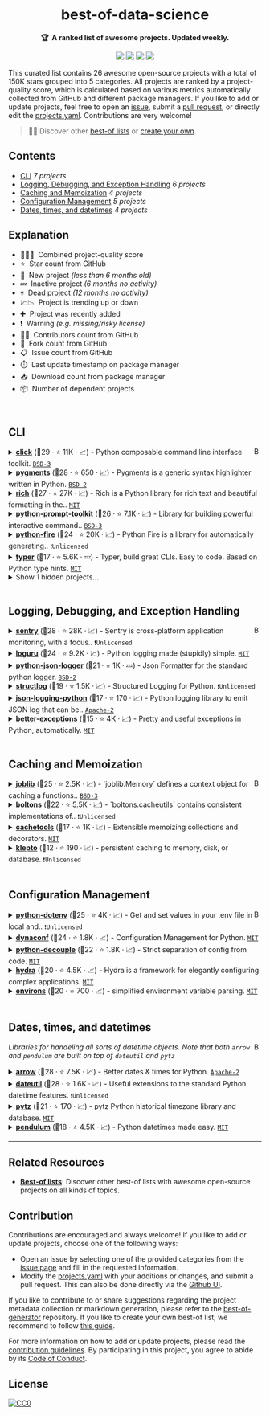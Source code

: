 <!-- markdownlint-disable -->
<h1 align="center">
    best-of-data-science
    <br>
</h1>

<p align="center">
    <strong>🏆&nbsp; A ranked list of awesome projects. Updated weekly.</strong>
</p>

<p align="center">
    <a href="https://best-of.org" title="Best-of Badge"><img src="http://bit.ly/3o3EHNN"></a>
    <a href="#Contents" title="Project Count"><img src="https://img.shields.io/badge/projects-26-blue.svg?color=5ac4bf"></a>
    <a href="#Contribution" title="Contributions are welcome"><img src="https://img.shields.io/badge/contributions-welcome-green.svg"></a>
    <a href="https://github.com/tpvasconcelos/best-of-data-science/releases" title="Best-of Updates"><img src="https://img.shields.io/github/release-date/tpvasconcelos/best-of-data-science?color=green&label=updated"></a>
</p>

This curated list contains 26 awesome open-source projects with a total of 150K stars grouped into 5 categories. All projects are ranked by a project-quality score, which is calculated based on various metrics automatically collected from GitHub and different package managers. If you like to add or update projects, feel free to open an [issue](https://github.com/tpvasconcelos/best-of-data-science/issues/new/choose), submit a [pull request](https://github.com/tpvasconcelos/best-of-data-science/pulls), or directly edit the [projects.yaml](https://github.com/tpvasconcelos/best-of-data-science/edit/main/projects.yaml). Contributions are very welcome!

> 🧙‍♂️  Discover other [best-of lists](https://best-of.org) or [create your own](https://github.com/best-of-lists/best-of/blob/main/create-best-of-list.md).

## Contents

- [CLI](#cli) _7 projects_
- [Logging, Debugging, and Exception Handling](#logging-debugging-and-exception-handling) _6 projects_
- [Caching and Memoization](#caching-and-memoization) _4 projects_
- [Configuration Management](#configuration-management) _5 projects_
- [Dates, times, and datetimes](#dates-times-and-datetimes) _4 projects_

## Explanation
- 🥇🥈🥉&nbsp; Combined project-quality score
- ⭐️&nbsp; Star count from GitHub
- 🐣&nbsp; New project _(less than 6 months old)_
- 💤&nbsp; Inactive project _(6 months no activity)_
- 💀&nbsp; Dead project _(12 months no activity)_
- 📈📉&nbsp; Project is trending up or down
- ➕&nbsp; Project was recently added
- ❗️&nbsp; Warning _(e.g. missing/risky license)_
- 👨‍💻&nbsp; Contributors count from GitHub
- 🔀&nbsp; Fork count from GitHub
- 📋&nbsp; Issue count from GitHub
- ⏱️&nbsp; Last update timestamp on package manager
- 📥&nbsp; Download count from package manager
- 📦&nbsp; Number of dependent projects

<br>

## CLI

<a href="#contents"><img align="right" width="15" height="15" src="https://git.io/JtehR" alt="Back to top"></a>

<details><summary><b><a href="https://github.com/pallets/click">click</a></b> (🥇29 ·  ⭐ 11K · 📈) - Python composable command line interface toolkit. <code><a href="http://bit.ly/3aKzpTv">BSD-3</a></code></summary>

- [GitHub](https://github.com/pallets/click) (👨‍💻 300 · 🔀 1.1K · 📦 550K · 📋 1.2K - 5% open · ⏱️ 01.07.2021):

	```
	git clone https://github.com/pallets/click
	```
</details>
<details><summary><b><a href="https://github.com/pygments/pygments">pygments</a></b> (🥈28 ·  ⭐ 650 · 📈) - Pygments is a generic syntax highlighter written in Python. <code><a href="http://bit.ly/3rqEWVr">BSD-2</a></code></summary>

- [GitHub](https://github.com/pygments/pygments) (👨‍💻 640 · 🔀 290 · 📦 230K · 📋 1.5K - 23% open · ⏱️ 25.06.2021):

	```
	git clone https://github.com/pygments/pygments
	```
</details>
<details><summary><b><a href="https://github.com/willmcgugan/rich">rich</a></b> (🥈27 ·  ⭐ 27K · 📈) - Rich is a Python library for rich text and beautiful formatting in the.. <code><a href="http://bit.ly/34MBwT8">MIT</a></code></summary>

- [GitHub](https://github.com/willmcgugan/rich) (👨‍💻 95 · 🔀 820 · 📦 5K · 📋 470 - 1% open · ⏱️ 28.06.2021):

	```
	git clone https://github.com/willmcgugan/rich
	```
</details>
<details><summary><b><a href="https://github.com/prompt-toolkit/python-prompt-toolkit">python-prompt-toolkit</a></b> (🥉26 ·  ⭐ 7.1K · 📈) - Library for building powerful interactive command.. <code><a href="http://bit.ly/3aKzpTv">BSD-3</a></code></summary>

- [GitHub](https://github.com/prompt-toolkit/python-prompt-toolkit) (👨‍💻 180 · 🔀 560 · 📦 160K · 📋 920 - 47% open · ⏱️ 17.06.2021):

	```
	git clone https://github.com/prompt-toolkit/python-prompt-toolkit
	```
</details>
<details><summary><b><a href="https://github.com/google/python-fire">python-fire</a></b> (🥉24 ·  ⭐ 20K · 📈) - Python Fire is a library for automatically generating.. <code>❗Unlicensed</code></summary>

- [GitHub](https://github.com/google/python-fire) (👨‍💻 46 · 🔀 1.2K · 📦 8.1K · 📋 250 - 43% open · ⏱️ 17.06.2021):

	```
	git clone https://github.com/google/python-fire
	```
</details>
<details><summary><b><a href="https://github.com/tiangolo/typer">typer</a></b> (🥉17 ·  ⭐ 5.6K · 💤) - Typer, build great CLIs. Easy to code. Based on Python type hints. <code><a href="http://bit.ly/34MBwT8">MIT</a></code></summary>

- [GitHub](https://github.com/tiangolo/typer) (👨‍💻 8 · 🔀 200 · 📋 210 - 59% open · ⏱️ 16.08.2020):

	```
	git clone https://github.com/tiangolo/typer
	```
</details>
<details><summary>Show 1 hidden projects...</summary>

- <b><a href="https://github.com/amjith/fuzzyfinder">fuzzyfinder</a></b> (🥉14 ·  ⭐ 360 · 💀) - Fuzzy Finder implemented in Python. <code><a href="http://bit.ly/3aKzpTv">BSD-3</a></code>
</details>
<br>

## Logging, Debugging, and Exception Handling

<a href="#contents"><img align="right" width="15" height="15" src="https://git.io/JtehR" alt="Back to top"></a>

<details><summary><b><a href="https://github.com/getsentry/sentry">sentry</a></b> (🥇28 ·  ⭐ 28K · 📈) - Sentry is cross-platform application monitoring, with a focus.. <code>❗Unlicensed</code></summary>

- [GitHub](https://github.com/getsentry/sentry) (👨‍💻 600 · 🔀 3.1K · 📥 40K · 📦 510 · 📋 4.7K - 7% open · ⏱️ 02.07.2021):

	```
	git clone https://github.com/getsentry/sentry
	```
</details>
<details><summary><b><a href="https://github.com/Delgan/loguru">loguru</a></b> (🥈24 ·  ⭐ 9.2K · 📈) - Python logging made (stupidly) simple. <code><a href="http://bit.ly/34MBwT8">MIT</a></code></summary>

- [GitHub](https://github.com/Delgan/loguru) (👨‍💻 29 · 🔀 410 · 📦 8K · 📋 420 - 11% open · ⏱️ 19.03.2021):

	```
	git clone https://github.com/Delgan/loguru
	```
</details>
<details><summary><b><a href="https://github.com/madzak/python-json-logger">python-json-logger</a></b> (🥈21 ·  ⭐ 1K · 💤) - Json Formatter for the standard python logger. <code><a href="http://bit.ly/3rqEWVr">BSD-2</a></code></summary>

- [GitHub](https://github.com/madzak/python-json-logger) (👨‍💻 43 · 🔀 150 · 📦 16K · 📋 64 - 29% open · ⏱️ 12.10.2020):

	```
	git clone https://github.com/madzak/python-json-logger
	```
</details>
<details><summary><b><a href="https://github.com/hynek/structlog">structlog</a></b> (🥉19 ·  ⭐ 1.5K · 📈) - Structured Logging for Python. <code>❗Unlicensed</code></summary>

- [GitHub](https://github.com/hynek/structlog) (👨‍💻 73 · 🔀 140 · 📦 3.4K · 📋 180 - 18% open · ⏱️ 30.06.2021):

	```
	git clone https://github.com/hynek/structlog
	```
</details>
<details><summary><b><a href="https://github.com/bobbui/json-logging-python">json-logging-python</a></b> (🥉17 ·  ⭐ 170 · 📈) - Python logging library to emit JSON log that can be.. <code><a href="http://bit.ly/3nYMfla">Apache-2</a></code></summary>

- [GitHub](https://github.com/bobbui/json-logging-python) (👨‍💻 18 · 🔀 40 · 📦 180 · 📋 50 - 12% open · ⏱️ 17.06.2021):

	```
	git clone https://github.com/bobbui/json-logging-python
	```
</details>
<details><summary><b><a href="https://github.com/Qix-/better-exceptions">better-exceptions</a></b> (🥉15 ·  ⭐ 4K · 📈) - Pretty and useful exceptions in Python, automatically. <code><a href="http://bit.ly/34MBwT8">MIT</a></code></summary>

- [GitHub](https://github.com/Qix-/better-exceptions) (👨‍💻 14 · 🔀 200 · 📋 70 - 41% open · ⏱️ 29.01.2021):

	```
	git clone https://github.com/Qix-/better-exceptions
	```
</details>
<br>

## Caching and Memoization

<a href="#contents"><img align="right" width="15" height="15" src="https://git.io/JtehR" alt="Back to top"></a>

<details><summary><b><a href="https://joblib.readthedocs.io/en/latest/generated/joblib.Memory.html">joblib</a></b> (🥇25 ·  ⭐ 2.5K · 📈) - `joblib.Memory` defines a context object for caching a functions.. <code><a href="http://bit.ly/3aKzpTv">BSD-3</a></code></summary>

- [GitHub](https://github.com/joblib/joblib) (👨‍💻 100 · 🔀 290 · 📦 110K · 📋 660 - 44% open · ⏱️ 11.06.2021):

	```
	git clone https://github.com/joblib/joblib
	```
</details>
<details><summary><b><a href="https://boltons.readthedocs.io/en/latest/cacheutils.html">boltons</a></b> (🥈22 ·  ⭐ 5.5K · 📈) - `boltons.cacheutils` contains consistent implementations of.. <code>❗Unlicensed</code></summary>

- [GitHub](https://github.com/mahmoud/boltons) (👨‍💻 72 · 🔀 300 · 📥 19 · 📦 1.5K · 📋 130 - 31% open · ⏱️ 19.05.2021):

	```
	git clone https://github.com/mahmoud/boltons
	```
</details>
<details><summary><b><a href="https://github.com/tkem/cachetools">cachetools</a></b> (🥉17 ·  ⭐ 1K · 📈) - Extensible memoizing collections and decorators. <code><a href="http://bit.ly/34MBwT8">MIT</a></code></summary>

- [GitHub](https://github.com/tkem/cachetools) (👨‍💻 5 · 🔀 110 · 📋 180 - 5% open · ⏱️ 27.04.2021):

	```
	git clone https://github.com/tkem/cachetools
	```
</details>
<details><summary><b><a href="https://github.com/uqfoundation/klepto">klepto</a></b> (🥉12 ·  ⭐ 190 · 📈) - persistent caching to memory, disk, or database. <code>❗Unlicensed</code></summary>

- [GitHub](https://github.com/uqfoundation/klepto) (👨‍💻 2 · 🔀 23 · 📥 360 · 📋 90 - 53% open · ⏱️ 17.06.2021):

	```
	git clone https://github.com/uqfoundation/klepto
	```
</details>
<br>

## Configuration Management

<a href="#contents"><img align="right" width="15" height="15" src="https://git.io/JtehR" alt="Back to top"></a>

<details><summary><b><a href="https://github.com/theskumar/python-dotenv">python-dotenv</a></b> (🥇25 ·  ⭐ 4K · 📈) - Get and set values in your .env file in local and.. <code>❗Unlicensed</code></summary>

- [GitHub](https://github.com/theskumar/python-dotenv) (👨‍💻 70 · 🔀 250 · 📦 120K · 📋 180 - 11% open · ⏱️ 26.06.2021):

	```
	git clone https://github.com/theskumar/python-dotenv
	```
</details>
<details><summary><b><a href="https://github.com/rochacbruno/dynaconf">dynaconf</a></b> (🥈24 ·  ⭐ 1.8K · 📈) - Configuration Management for Python. <code><a href="http://bit.ly/34MBwT8">MIT</a></code></summary>

- [GitHub](https://github.com/rochacbruno/dynaconf) (👨‍💻 62 · 🔀 170 · 📦 1.3K · 📋 280 - 23% open · ⏱️ 29.06.2021):

	```
	git clone https://github.com/rochacbruno/dynaconf
	```
</details>
<details><summary><b><a href="https://github.com/henriquebastos/python-decouple">python-decouple</a></b> (🥉22 ·  ⭐ 1.8K · 📈) - Strict separation of config from code. <code><a href="http://bit.ly/34MBwT8">MIT</a></code></summary>

- [GitHub](https://github.com/henriquebastos/python-decouple) (👨‍💻 24 · 🔀 140 · 📦 41K · 📋 72 - 22% open · ⏱️ 05.06.2021):

	```
	git clone https://github.com/henriquebastos/python-decouple
	```
</details>
<details><summary><b><a href="https://github.com/facebookresearch/hydra">hydra</a></b> (🥉20 ·  ⭐ 4.5K · 📈) - Hydra is a framework for elegantly configuring complex applications. <code><a href="http://bit.ly/34MBwT8">MIT</a></code></summary>

- [GitHub](https://github.com/facebookresearch/hydra) (👨‍💻 76 · 🔀 360 · 📋 800 - 7% open · ⏱️ 29.06.2021):

	```
	git clone https://github.com/facebookresearch/hydra
	```
</details>
<details><summary><b><a href="https://github.com/sloria/environs">environs</a></b> (🥉20 ·  ⭐ 700 · 📈) - simplified environment variable parsing. <code><a href="http://bit.ly/34MBwT8">MIT</a></code></summary>

- [GitHub](https://github.com/sloria/environs) (👨‍💻 21 · 🔀 45 · 📦 4.3K · 📋 66 - 9% open · ⏱️ 12.05.2021):

	```
	git clone https://github.com/sloria/environs
	```
</details>
<br>

## Dates, times, and datetimes

<a href="#contents"><img align="right" width="15" height="15" src="https://git.io/JtehR" alt="Back to top"></a>

_Libraries for handeling all sorts of datetime objects. Note that both `arrow` and `pendulum` are built on top of `dateutil` and `pytz`_

<details><summary><b><a href="https://github.com/arrow-py/arrow">arrow</a></b> (🥇28 ·  ⭐ 7.5K · 📈) - Better dates & times for Python. <code><a href="http://bit.ly/3nYMfla">Apache-2</a></code></summary>

- [GitHub](https://github.com/arrow-py/arrow) (👨‍💻 240 · 🔀 580 · 📦 20K · 📋 420 - 13% open · ⏱️ 28.06.2021):

	```
	git clone https://github.com/arrow-py/arrow
	```
</details>
<details><summary><b><a href="https://github.com/dateutil/dateutil">dateutil</a></b> (🥇28 ·  ⭐ 1.6K · 📈) - Useful extensions to the standard Python datetime features. <code>❗Unlicensed</code></summary>

- [GitHub](https://github.com/dateutil/dateutil) (👨‍💻 120 · 🔀 360 · 📥 35K · 📦 510K · 📋 610 - 42% open · ⏱️ 02.07.2021):

	```
	git clone https://github.com/dateutil/dateutil
	```
</details>
<details><summary><b><a href="https://github.com/stub42/pytz">pytz</a></b> (🥉21 ·  ⭐ 170 · 📈) - pytz Python historical timezone library and database. <code><a href="http://bit.ly/34MBwT8">MIT</a></code></summary>

- [GitHub](https://github.com/stub42/pytz) (👨‍💻 16 · 🔀 54 · 📦 780K · 📋 38 - 42% open · ⏱️ 22.03.2021):

	```
	git clone https://github.com/stub42/pytz
	```
</details>
<details><summary><b><a href="https://github.com/sdispater/pendulum">pendulum</a></b> (🥉18 ·  ⭐ 4.5K · 📈) - Python datetimes made easy. <code><a href="http://bit.ly/34MBwT8">MIT</a></code></summary>

- [GitHub](https://github.com/sdispater/pendulum) (👨‍💻 66 · 🔀 250 · 📋 420 - 46% open · ⏱️ 11.02.2021):

	```
	git clone https://github.com/sdispater/pendulum
	```
</details>

---

## Related Resources

- [**Best-of lists**](https://best-of.org): Discover other best-of lists with awesome open-source projects on all kinds of topics.

## Contribution

Contributions are encouraged and always welcome! If you like to add or update projects, choose one of the following ways:

- Open an issue by selecting one of the provided categories from the [issue page](https://github.com/tpvasconcelos/best-of-data-science/issues/new/choose) and fill in the requested information.
- Modify the [projects.yaml](https://github.com/tpvasconcelos/best-of-data-science/blob/main/projects.yaml) with your additions or changes, and submit a pull request. This can also be done directly via the [Github UI](https://github.com/tpvasconcelos/best-of-data-science/edit/main/projects.yaml).

If you like to contribute to or share suggestions regarding the project metadata collection or markdown generation, please refer to the [best-of-generator](https://github.com/best-of-lists/best-of-generator) repository. If you like to create your own best-of list, we recommend to follow [this guide](https://github.com/best-of-lists/best-of/blob/main/create-best-of-list.md).

For more information on how to add or update projects, please read the [contribution guidelines](https://github.com/tpvasconcelos/best-of-data-science/blob/main/CONTRIBUTING.md). By participating in this project, you agree to abide by its [Code of Conduct](https://github.com/tpvasconcelos/best-of-data-science/blob/main/.github/CODE_OF_CONDUCT.md).

## License

[![CC0](https://mirrors.creativecommons.org/presskit/buttons/88x31/svg/by-sa.svg)](https://creativecommons.org/licenses/by-sa/4.0/)
